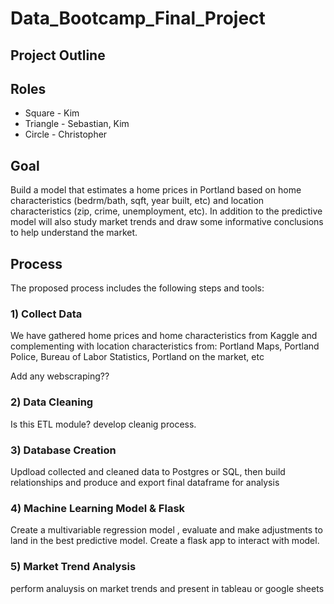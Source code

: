 # Data_Bootcamp_Final_Project

## Project Outline
## Roles 
* Square - Kim
* Triangle - Sebastian, Kim
* Circle - Christopher

## Goal
Build a model that estimates a home prices in Portland based on home characteristics (bedrm/bath, sqft, year built, etc) and location characteristics (zip, crime, unemployment, etc). In addition to the predictive model will also study market trends and draw some informative conclusions to help understand the market. 

## Process
The proposed process includes the following steps and tools:

### 1) Collect Data
We have gathered home prices and home characteristics from Kaggle and complementing with location characteristics from: Portland Maps, Portland Police, Bureau of Labor Statistics, Portland on the market, etc

Add any webscraping??

### 2) Data Cleaning
Is this ETL module? develop cleanig process. 

### 3) Database Creation  
Updload collected and cleaned data to Postgres or SQL, then build relationships and produce and export final dataframe for analysis

### 4) Machine Learning Model & Flask
Create a multivariable regression model , evaluate and make adjustments to land in the best predictive model. Create a flask app to interact with model. 

### 5) Market Trend Analysis  
perform analuysis on market trends and present in tableau or google sheets
